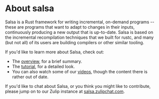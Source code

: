 # About salsa

Salsa is a Rust framework for writing incremental, on-demand programs
-- these are programs that want to adapt to changes in their inputs,
continuously producing a new output that is up-to-date. Salsa is based
on the incremental recompilation techniques that we built for
rustc, and many (but not all) of its users are building compilers or
other similar tooling.

If you'd like to learn more about Salsa, check out:

- The [overview](./overview.md), for a brief summary.
- The [tutorial](./tutorial.md), for a detailed look.
- You can also watch some of our [videos](./videos.md), though the content there is rather out of date.

If you'd like to chat about Salsa, or you think you might like to
contribute, please jump on to our Zulip instance at
[salsa.zulipchat.com](https://salsa.zulipchat.com/).
